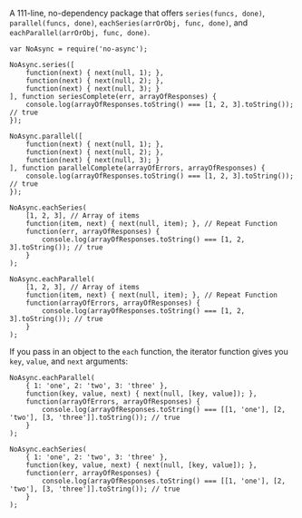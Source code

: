 A 111-line, no-dependency package that offers `series(funcs, done)`, `parallel(funcs, done)`, `eachSeries(arrOrObj, func, done)`, and `eachParallel(arrOrObj, func, done)`.

```
var NoAsync = require('no-async');

NoAsync.series([
    function(next) { next(null, 1); },
    function(next) { next(null, 2); },
    function(next) { next(null, 3); }
], function seriesComplete(err, arrayOfResponses) {
    console.log(arrayOfResponses.toString() === [1, 2, 3].toString()); // true
});

NoAsync.parallel([
    function(next) { next(null, 1); },
    function(next) { next(null, 2); },
    function(next) { next(null, 3); }
], function parallelComplete(arrayOfErrors, arrayOfResponses) {
    console.log(arrayOfResponses.toString() === [1, 2, 3].toString()); // true
});

NoAsync.eachSeries(
    [1, 2, 3], // Array of items
    function(item, next) { next(null, item); }, // Repeat Function
    function(err, arrayOfResponses) {
        console.log(arrayOfResponses.toString() === [1, 2, 3].toString()); // true
    }
);

NoAsync.eachParallel(
    [1, 2, 3], // Array of items
    function(item, next) { next(null, item); }, // Repeat Function
    function(arrayOfErrors, arrayOfResponses) {
        console.log(arrayOfResponses.toString() === [1, 2, 3].toString()); // true
    }
);
```

If you pass in an object to the `each` function, the iterator function gives you `key`, `value`, and `next` arguments:
```
NoAsync.eachParallel(
    { 1: 'one', 2: 'two', 3: 'three' },
    function(key, value, next) { next(null, [key, value]); },
    function(arrayOfErrors, arrayOfResponses) {
        console.log(arrayOfResponses.toString() === [[1, 'one'], [2, 'two'], [3, 'three']].toString()); // true
    }
);

NoAsync.eachSeries(
    { 1: 'one', 2: 'two', 3: 'three' },
    function(key, value, next) { next(null, [key, value]); },
    function(err, arrayOfResponses) {
        console.log(arrayOfResponses.toString() === [[1, 'one'], [2, 'two'], [3, 'three']].toString()); // true
    }
);
```
